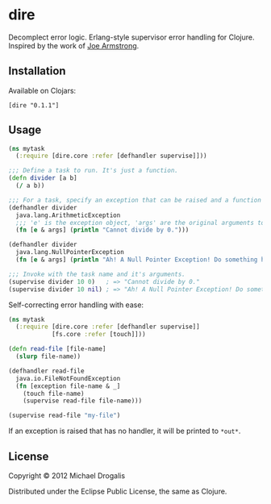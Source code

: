 # dire

Decomplect error logic. Erlang-style supervisor error handling for Clojure. Inspired by the work of [Joe Armstrong](http://www.erlang.org/download/armstrong_thesis_2003.pdf).

## Installation

Available on Clojars:

    [dire "0.1.1"]

## Usage

```clojure
(ns mytask
  (:require [dire.core :refer [defhandler supervise]]))

;;; Define a task to run. It's just a function.
(defn divider [a b]
  (/ a b))

;;; For a task, specify an exception that can be raised and a function to deal with it.
(defhandler divider
  java.lang.ArithmeticException
  ;;; 'e' is the exception object, 'args' are the original arguments to the task.
  (fn [e & args] (println "Cannot divide by 0.")))

(defhandler divider
  java.lang.NullPointerException
  (fn [e & args] (println "Ah! A Null Pointer Exception! Do something here!")))

;;; Invoke with the task name and it's arguments.
(supervise divider 10 0)   ; => "Cannot divide by 0."
(supervise divider 10 nil) ; => "Ah! A Null Pointer Exception! Do something here!"
```

Self-correcting error handling with ease:
```clojure
(ns mytask
  (:require [dire.core :refer [defhandler supervise]]
            [fs.core :refer [touch]]))

(defn read-file [file-name]
  (slurp file-name))

(defhandler read-file
  java.io.FileNotFoundException
  (fn [exception file-name & _]
    (touch file-name)
    (supervise read-file file-name)))

(supervise read-file "my-file")
```

If an exception is raised that has no handler, it will be printed to `*out*`.

## License

Copyright © 2012 Michael Drogalis

Distributed under the Eclipse Public License, the same as Clojure.
